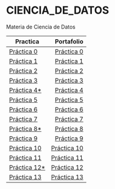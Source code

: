 # CIENCIA_DE_DATOS
Materia de Ciencia de Datos

| Practica | Portafolio |
|-----------------------------------------|-------------------------------------------------------:|
|[Práctica 0](https://nbviewer.jupyter.org/github/SamatarouKami/CIENCIA_DE_DATOS/blob/master/old/P0.ipynb)|[Práctica 0](https://nbviewer.jupyter.org/github/SamatarouKami/CIENCIA_DE_DATOS/blob/master/P00.ipynb)|
|[Práctica 1](https://nbviewer.jupyter.org/github/SamatarouKami/CIENCIA_DE_DATOS/blob/master/old/P1.ipynb)|[Práctica 1](https://nbviewer.jupyter.org/github/SamatarouKami/CIENCIA_DE_DATOS/blob/master/P01.ipynb)|
|[Práctica 2](https://nbviewer.jupyter.org/github/SamatarouKami/CIENCIA_DE_DATOS/blob/master/old/P2.ipynb)|[Práctica 2](https://nbviewer.jupyter.org/github/SamatarouKami/CIENCIA_DE_DATOS/blob/master/P02.ipynb)|
|[Práctica 3](https://nbviewer.jupyter.org/github/SamatarouKami/CIENCIA_DE_DATOS/blob/master/old/P3.ipynb)|[Práctica 3](https://nbviewer.jupyter.org/github/SamatarouKami/CIENCIA_DE_DATOS/blob/master/P03.ipynb)|
|[Práctica 4*](https://nbviewer.jupyter.org/github/SamatarouKami/CIENCIA_DE_DATOS/blob/master/old/P4.ipynb)|[Práctica 4](https://nbviewer.jupyter.org/github/SamatarouKami/CIENCIA_DE_DATOS/blob/master/P04.ipynb)|
|[Práctica 5](https://nbviewer.jupyter.org/github/SamatarouKami/CIENCIA_DE_DATOS/blob/master/old/P5.ipynb)|[Práctica 5](https://nbviewer.jupyter.org/github/SamatarouKami/CIENCIA_DE_DATOS/blob/master/P05.ipynb)|
|[Práctica 6](https://nbviewer.jupyter.org/github/SamatarouKami/CIENCIA_DE_DATOS/blob/master/old/P6.ipynb)|[Práctica 6](https://nbviewer.jupyter.org/github/SamatarouKami/CIENCIA_DE_DATOS/blob/master/P06.ipynb)|
|[Práctica 7](https://nbviewer.jupyter.org/github/SamatarouKami/CIENCIA_DE_DATOS/blob/master/old/P7.ipynb)|[Práctica 7](https://nbviewer.jupyter.org/github/SamatarouKami/CIENCIA_DE_DATOS/blob/master/P07.ipynb)|
|[Práctica 8*](https://nbviewer.jupyter.org/github/SamatarouKami/CIENCIA_DE_DATOS/blob/master/old/P8.ipynb)|[Práctica 8](https://nbviewer.jupyter.org/github/SamatarouKami/CIENCIA_DE_DATOS/blob/master/P08.ipynb)|
|[Práctica 9](https://nbviewer.jupyter.org/github/SamatarouKami/CIENCIA_DE_DATOS/blob/master/old/P9.ipynb)|[Práctica 9](https://nbviewer.jupyter.org/github/SamatarouKami/CIENCIA_DE_DATOS/blob/master/P09.ipynb)|
|[Práctica 10](https://nbviewer.jupyter.org/github/SamatarouKami/CIENCIA_DE_DATOS/blob/master/old/P10.ipynb)|[Práctica 10](https://nbviewer.jupyter.org/github/SamatarouKami/CIENCIA_DE_DATOS/blob/master/P10.ipynb)|
|[Práctica 11](https://nbviewer.jupyter.org/github/SamatarouKami/CIENCIA_DE_DATOS/blob/master/old/P11.ipynb)|[Práctica 11](https://nbviewer.jupyter.org/github/SamatarouKami/CIENCIA_DE_DATOS/blob/master/P11.ipynb)|
|[Práctica 12*](https://nbviewer.jupyter.org/github/SamatarouKami/CIENCIA_DE_DATOS/blob/master/old/P12.ipynb)|[Práctica 12](https://nbviewer.jupyter.org/github/SamatarouKami/CIENCIA_DE_DATOS/blob/master/P12.ipynb)|
|[Práctica 13](https://nbviewer.jupyter.org/github/SamatarouKami/CIENCIA_DE_DATOS/blob/master/old/P13.ipynb)|[Práctica 13](https://nbviewer.jupyter.org/github/SamatarouKami/CIENCIA_DE_DATOS/blob/master/P13.ipynb)|
